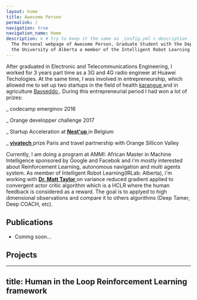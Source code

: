```yaml
---
layout: home
title: Awesome Person
permalink: /
navigation: true
navigation_name: Home
description: > # try to keep it the same as _config.yml > description field, which is used as a fallback for pages without description or excerpt.
  The Personal webpage of Awesome Person, Graduate Student with the Department of Computing Science at
  the University of Alberta a member of the Intelligent Robot Learning Laboratory.
---
```


After graduated in Electronic and Telecommunications Engineering, I worked for 3 years part time  as a 3G and 4G radio engineer at Huawei
Techologies. At the same time, I was involved in entrepreneurship, which allowed me to set up two startups in the field of health <a href="https://solve.mit.edu/challenges/work-of-the-future/solutions/5380"> karangue </a> and in agriculture  <a href="https://bayseddo.com/"> Bayseddo </a>. During this entrepreneurial period I had won a lot of prizes:

_ codecamp emerginov 2016

_ Orange developper challenge 2017

_ Startup Acceleration at <a href="https://nestup.com.com/"> **Nest'up** </a>  in Belgium

_ <a href="https://vivatechnology.com/"> **vivatech** </a> prize Paris and travel partnership with Orange Sillicon Valley

Currently, I am doing a program at AMMI: African Master in Machine Intelligence sponsored by Google and Facebok and i'm mostly interested about Reinforcement Learning, autonomous navigation and multi agents system. As member of Intelligent Robot Learning(IRLab: Alberta), i'm working with  <a href="https://drmatttaylor.net/"> **Dr. Matt Taylor** </a>  on variance reduced gradient applied to convergent actor critic algorithm which is a HCLR where the human feedback is considered as a reward. The goal is to applyed to high dimensional observations and compare it to others algorithms (Deep Tamer, Deep COACH, etc).

## Publications
- Coming soon...

## Projects
---
title: Human in the Loop Reinforcement Learning framework
---

<!---
## Teaching
If you're doing a lecture or a TAship, you may want to list your courses here. See the README file for more information. 
{% include courses.html %}
-->
